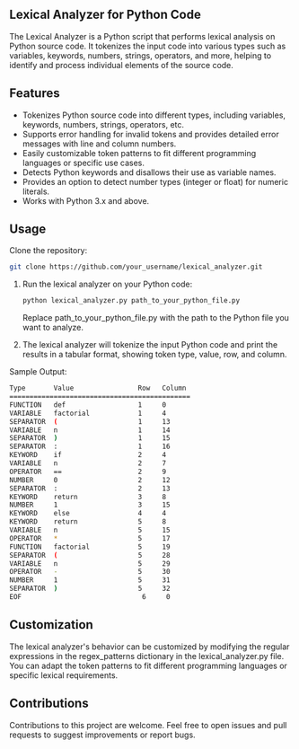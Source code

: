 ## Lexical Analyzer for Python Code

The Lexical Analyzer is a Python script that performs lexical analysis on Python source code. It tokenizes the input code into various types such as variables, keywords, numbers, strings, operators, and more, helping to identify and process individual elements of the source code.

## Features

- Tokenizes Python source code into different types, including variables, keywords, numbers, strings, operators, etc.
- Supports error handling for invalid tokens and provides detailed error messages with line and column numbers.
- Easily customizable token patterns to fit different programming languages or specific use cases.
- Detects Python keywords and disallows their use as variable names.
- Provides an option to detect number types (integer or float) for numeric literals.
- Works with Python 3.x and above.

## Usage

Clone the repository:

   ```bash
   git clone https://github.com/your_username/lexical_analyzer.git
  ```


1. Run the lexical analyzer on your Python code:
   ```bash
   python lexical_analyzer.py path_to_your_python_file.py
   ```
    Replace path_to_your_python_file.py with the path to the Python file you want to analyze.
   

2. The lexical analyzer will tokenize the input Python code and print the results in a tabular format, showing token type, value, row, and column.

Sample Output:
```bash
Type       Value                Row   Column
=============================================
FUNCTION   def                  1     0
VARIABLE   factorial            1     4
SEPARATOR  (                    1     13
VARIABLE   n                    1     14
SEPARATOR  )                    1     15
SEPARATOR  :                    1     16
KEYWORD    if                   2     4
VARIABLE   n                    2     7
OPERATOR   ==                   2     9
NUMBER     0                    2     12
SEPARATOR  :                    2     13
KEYWORD    return               3     8
NUMBER     1                    3     15
KEYWORD    else                 4     4
KEYWORD    return               5     8
VARIABLE   n                    5     15
OPERATOR   *                    5     17
FUNCTION   factorial            5     19
SEPARATOR  (                    5     28
VARIABLE   n                    5     29
OPERATOR   -                    5     30
NUMBER     1                    5     31
SEPARATOR  )                    5     32
EOF                              6     0
```

## Customization
The lexical analyzer's behavior can be customized by modifying the regular expressions in the regex_patterns dictionary in the lexical_analyzer.py file. You can adapt the token patterns to fit different programming languages or specific lexical requirements.

## Contributions
Contributions to this project are welcome. Feel free to open issues and pull requests to suggest improvements or report bugs.
